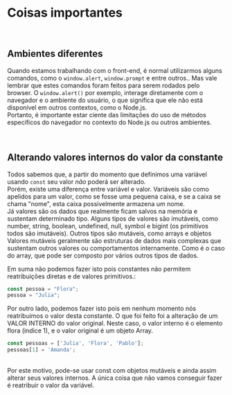 # Coisas importantes

</br>

## Ambientes diferentes
Quando estamos trabalhando com o front-end, é normal utilizarmos alguns comandos, como o `window.alert`, `window.prompt` e entre outros.. Mas vale lembrar que estes comandos foram feitos para serem rodados pelo browser. O `window.alert()` por exemplo, interage diretamente com o navegador e o ambiente do usuário, o que significa que ele não está disponível em outros contextos, como o Node.js. </br>
Portanto, é importante estar ciente das limitações do uso de métodos específicos do navegador no contexto do Node.js ou outros ambientes.

</br>

## Alterando valores internos do valor da constante
Todos sabemos que, a partir do momento que definimos uma variável usando `const` seu valor _não_ poderá ser alterado. </br>
Porém, existe uma diferença entre variável e valor. Variáveis são como apelidos para um valor, como se fosse uma pequena caixa, e se a caixa se chama "nome", esta caixa possivelmente armazena um nome. </br>
Já valores são os dados que realmente ficam salvos na memória e sustentam determinado tipo. Alguns tipos de valores são imutáveis, como number, string, boolean, undefined, null, symbol e bigint (os primitivos todos são imutáveis). Outros tipos são mutáveis, como arrays e objetos 
</br> 
Valores mutáveis geralmente são estruturas de dados mais complexas que sustentam outros valores ou comportamentos internamente. Como é o caso do array, que pode ser composto por vários outros tipos de dados.

Em suma não podemos fazer isto pois constantes não permitem reatribuições diretas e de valores primitivos.:
```js
const pessoa = "Flora";
pessoa = "Julia"; 
```

Por outro lado, podemos fazer isto pois em nenhum momento nós reatribuimos o valor desta constante. O que foi feito foi a alteração de um VALOR INTERNO do valor original.
Neste caso, o valor interno é o elemento flora (indice 1), e o valor original é um objeto Array.
```js
const pessoas = ['Julia', 'Flora', 'Pablo'];
pessoas[1] = 'Amanda';
```
</br>
Por este motivo, pode-se usar const com objetos mutáveis e ainda assim alterar seus valores internos. A única coisa que não vamos conseguir fazer é reatribuir o valor da variável.
